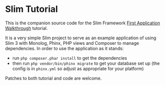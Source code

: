 # Slim Tutorial

This is the companion source code for the Slim Framework [First Application Walkthrough][1] tutorial.

It is a very simple Slim project to serve as an example application of using Slim 3 with Monolog, Phinx, PHP views and Composer to manage dependencies.  In order to use the application as it stands:

* run `php composer.phar install` to get the dependencies
* then run `php vendor/bin/phinx migrate` to get your database set up (the config is in `phinx.yml` so adjust as appropriate for your platform)

Patches to both tutorial and code are welcome.


[1]: http://www.slimframework.com/docs/tutorial/first-app.html